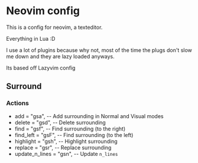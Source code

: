 # Neovim config

This is a config for neovim, a texteditor.

Everything in Lua :D

I use a lot of plugins because why not,
most of the time the plugs don't slow me down and they are lazy loaded anyways.

Its based off Lazyvim config

## Surround

### Actions

- add = "gsa", -- Add surrounding in Normal and Visual modes
- delete = "gsd", -- Delete surrounding
- find = "gsf", -- Find surrounding (to the right)
- find_left = "gsF", -- Find surrounding (to the left)
- highlight = "gsh", -- Highlight surrounding
- replace = "gsr", -- Replace surrounding
- update_n_lines = "gsn", -- Update `n_lines`
